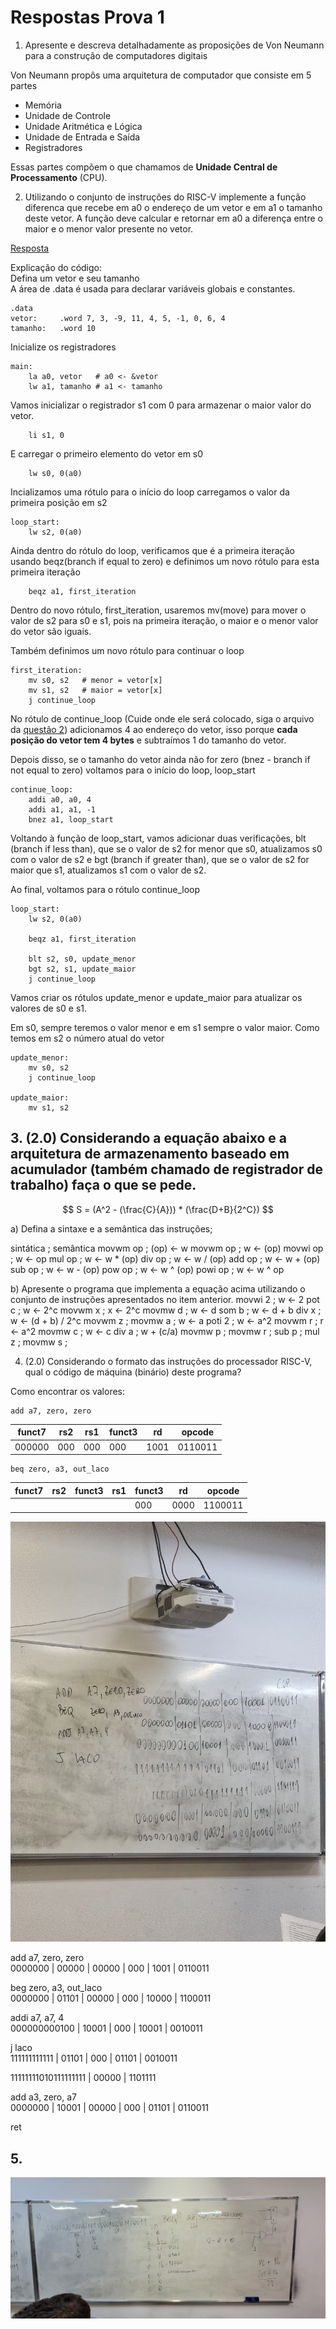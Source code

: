 # Respostas Prova 1

1. Apresente e descreva detalhadamente as proposições de Von Neumann para a construção de computadores digitais

Von Neumann propôs uma arquitetura de computador que consiste em 5 partes

- Memória
- Unidade de Controle
- Unidade Aritmética e Lógica
- Unidade de Entrada e Saída
- Registradores

Essas partes compõem o que chamamos de **Unidade Central de Processamento** (CPU).

2. Utilizando o conjunto de instruções do RISC-V implemente a função diferenca que recebe em a0 o endereço de um vetor e em a1 o tamanho deste vetor. A função deve calcular e retornar em a0 a diferença entre o maior e o menor valor presente no vetor.

[Resposta](./questao2.asm)

Explicação do código:  
Defina um vetor e seu tamanho  
A área de .data é usada para declarar variáveis globais e constantes.

```assembly
.data
vetor:     .word 7, 3, -9, 11, 4, 5, -1, 0, 6, 4
tamanho:   .word 10
```

Inicialize os registradores

```assembly
main:
    la a0, vetor   # a0 <- &vetor
    lw a1, tamanho # a1 <- tamanho
```

Vamos inicializar o registrador s1 com 0 para armazenar o maior valor do vetor.

```assembly
    li s1, 0
```


E carregar o primeiro elemento do vetor em s0

```assembly
    lw s0, 0(a0)
```

Incializamos uma rótulo para o início do loop carregamos o valor da primeira posição em s2

```assembly
loop_start:
    lw s2, 0(a0)
```

Ainda dentro do rótulo do loop, verificamos que é a primeira iteração usando beqz(branch if equal to zero) e definimos um novo rótulo para esta primeira iteração

```
    beqz a1, first_iteration
```

Dentro do novo rótulo, first_iteration, usaremos mv(move) para mover o valor de s2 para s0 e s1, pois na primeira iteração, o maior e o menor valor do vetor são iguais.

Também definimos um novo rótulo para continuar o loop

```assembly
first_iteration:
    mv s0, s2   # menor = vetor[x]
    mv s1, s2   # maior = vetor[x]
    j continue_loop
```

No rótulo de continue_loop (Cuide onde ele será colocado, siga o arquivo da [questão 2](./questao2.asm)) adicionamos 4 ao endereço do vetor, isso porque **cada posição do vetor tem 4 bytes** e subtraímos 1 do tamanho do vetor.

Depois disso, se o tamanho do vetor ainda não for zero (bnez - branch if not equal to zero) voltamos para o início do loop, loop_start

```assembly
continue_loop:
    addi a0, a0, 4
    addi a1, a1, -1
    bnez a1, loop_start
```

Voltando à função de loop_start, vamos adicionar duas verificações, blt (branch if less than), que se o valor de s2 for menor que s0, atualizamos s0 com o valor de s2 e bgt (branch if greater than), que se o valor de s2 for maior que s1, atualizamos s1 com o valor de s2.

Ao final, voltamos para o rótulo continue_loop

```assembly
loop_start:
    lw s2, 0(a0)

    beqz a1, first_iteration

    blt s2, s0, update_menor
    bgt s2, s1, update_maior
    j continue_loop
```

Vamos criar os rótulos update_menor e update_maior para atualizar os valores de s0 e s1.

Em s0, sempre teremos o valor menor e em s1 sempre o valor maior.
Como temos em s2 o número atual do vetor

```assembly
update_menor:
    mv s0, s2
    j continue_loop

update_maior:
    mv s1, s2
```

## 3. (2.0) Considerando a equação abaixo e a arquitetura de armazenamento baseado em acumulador (também chamado de registrador de trabalho) faça o que se pede.

$$
S = (A^2 - (\frac{C}{A})) * (\frac{D+B}{2^C})
$$

a) Defina a sintaxe e a semântica das instruções;

sintática ; semântica
movwm op ; (op) <- w
movwm op ; w <- (op)
movwi op ; w <- op
mul op ; w <- w \* (op)
div op ; w <- w / (op)
add op ; w <- w + (op)
sub op ; w <- w - (op)
pow op ; w <- w ^ (op)
powi op ; w <- w ^ op

b) Apresente o programa que implementa a equação acima utilizando o conjunto de instruções apresentados no item anterior.
movwi 2 ; w <- 2
pot c ; w <- 2^c
movwm x ; x <- 2^c
movmw d ; w <- d
som b ; w <- d + b
div x ; w <- (d + b) / 2^c
movwm z ;
movmw a ; w <- a
poti 2 ; w <- a^2
movwm r ; r <- a^2
movmw c ; w <- c
div a ; w + (c/a)
movmw p ;
movmw r ;
sub p ;
mul z ;
movmw s ;

4. (2.0) Considerando o formato das instruções do processador RISC-V, qual o código de máquina (binário) deste programa?

Como encontrar os valores:

```assembly
add a7, zero, zero
````

| funct7 | rs2 | rs1 | funct3 | rd   | opcode  |
| ------ | --- | --- | ------ | ---- | ------- |
| 000000 | 000 | 000 | 000    | 1001 | 0110011 |

```assembly
beq zero, a3, out_laco
```

| funct7 | rs2 | funct3 | rs1 | funct3 | rd   | opcode  |
| ------ | --- | ------ | --- | ------ | ---- | ------- |
|        |     |        |     | 000    | 0000 | 1100011 |

<img src="./imgs/4.jpg">

add a7, zero, zero  
0000000 | 00000 | 00000 | 000 | 1001 | 0110011

beg zero, a3, out_laco  
0000000 | 01101 | 00000 | 000 | 10000 | 1100011

addi a7, a7, 4  
000000000100 | 10001 | 000 | 10001 | 0010011

j laco  
111111111111 | 01101 | 000 | 01101 | 0010011

11111111010111111111 | 00000 | 1101111

add a3, zero, a7  
0000000 | 10001 | 00000 | 000 | 01101 | 0110011

ret

## 5.

<img src="./imgs/5.jpeg">
